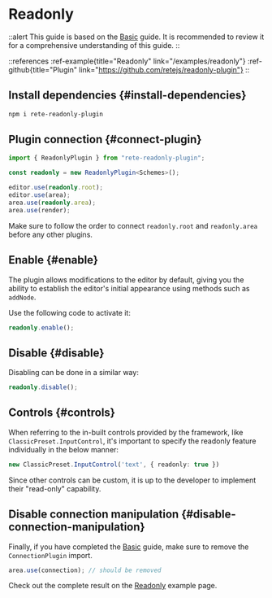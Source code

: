 # Readonly

::alert
This guide is based on the [Basic](/docs/guides/basic) guide. It is recommended to review it for a comprehensive understanding of this guide.
::

::references
:ref-example{title="Readonly" link="/examples/readonly"}
:ref-github{title="Plugin" link="https://github.com/retejs/readonly-plugin"}
::

## Install dependencies {#install-dependencies}

```bash
npm i rete-readonly-plugin
```

## Plugin connection {#connect-plugin}

```ts
import { ReadonlyPlugin } from "rete-readonly-plugin";

const readonly = new ReadonlyPlugin<Schemes>();

editor.use(readonly.root);
editor.use(area);
area.use(readonly.area);
area.use(render);
```

Make sure to follow the order to connect `readonly.root` and `readonly.area` before any other plugins.

## Enable {#enable}

The plugin allows modifications to the editor by default, giving you the ability to establish the editor's initial appearance using methods such as `addNode`.

Use the following code to activate it:

```ts
readonly.enable();
```

## Disable {#disable}

Disabling can be done in a similar way:

```ts
readonly.disable();
```

## Controls {#controls}

When referring to the in-built controls provided by the framework, like `ClassicPreset.InputControl`, it's important to specify the readonly feature individually in the below manner:

```ts
new ClassicPreset.InputControl('text', { readonly: true })
```

Since other controls can be custom, it is up to the developer to implement their "read-only" capability.

## Disable connection manipulation {#disable-connection-manipulation}

Finally, if you have completed the [Basic](/docs/guides/basic) guide, make sure to remove the `ConnectionPlugin` import.

```ts
area.use(connection); // should be removed
```

Check out the complete result on the [Readonly](/examples/readonly) example page.
